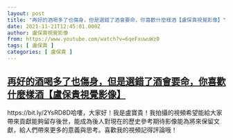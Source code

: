 ```yaml
---
layout: post
title: "再好的酒喝多了也傷身，但是選錯了酒會要命，你喜歡什麼樣酒【盧保貴視覺影像】"
date: 2021-11-21T12:45:01.000Z
author: 盧保貴視覺影像
from: https://www.youtube.com/watch?v=6qeFxuwuWz0
tags: [ 盧保貴 ]
categories: [ 盧保貴 ]
---
```

<!--1637498701000-->
[再好的酒喝多了也傷身，但是選錯了酒會要命，你喜歡什麼樣酒【盧保貴視覺影像】](https://www.youtube.com/watch?v=6qeFxuwuWz0)
------

<div>
https://bit.ly/2YsRD8D哈嘍，大家好！我是盧寶貴！我拍攝的視頻希望能給大家帶來貢獻能夠留存後世，能成為後人對現在的歷史參考期待影像能為將來保留文獻，給人們帶來更多的意義與思考。喜歡我的視頻記得評論哦！
</div>
